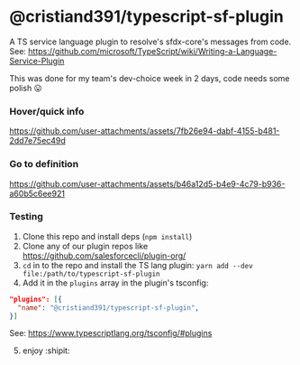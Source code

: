 # @cristiand391/typescript-sf-plugin

A TS service language plugin to resolve's sfdx-core's messages from code.
See: https://github.com/microsoft/TypeScript/wiki/Writing-a-Language-Service-Plugin

This was done for my team's dev-choice week in 2 days, code needs some polish 😛

### Hover/quick info

https://github.com/user-attachments/assets/7fb26e94-dabf-4155-b481-2dd7e75ec49d


### Go to definition

https://github.com/user-attachments/assets/b46a12d5-b4e9-4c79-b936-a60b5c6ee921

### Testing

1. Clone this repo and install deps (`npm install`)
2. Clone any of our plugin repos like https://github.com/salesforcecli/plugin-org/
2. `cd` in to the repo and install the TS lang plugin: `yarn add --dev file:/path/to/typescript-sf-plugin`
3. Add it in the `plugins` array in the plugin's tsconfig:
```json
"plugins": [{
  "name": "@cristiand391/typescript-sf-plugin",
}]
```
See: https://www.typescriptlang.org/tsconfig/#plugins

5. enjoy :shipit:

